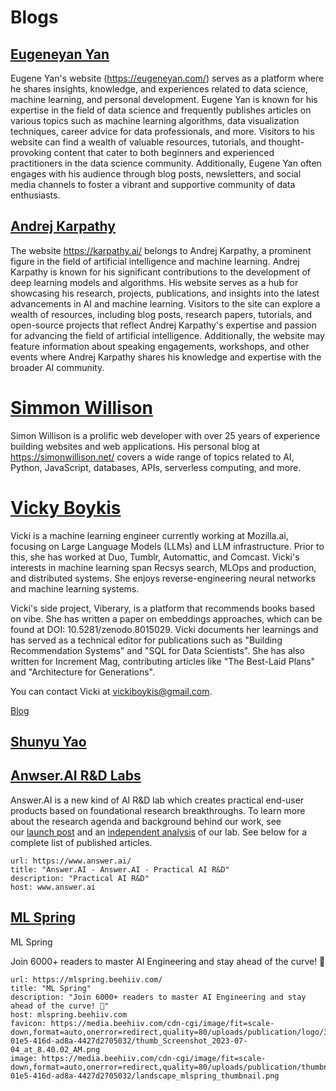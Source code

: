 # Blogs

## [Eugeneyan Yan ](https://eugeneyan.com/)

Eugene Yan's website (https://eugeneyan.com/) serves as a platform where he shares insights, knowledge, and experiences related to data science, machine learning, and personal development. Eugene Yan is known for his expertise in the field of data science and frequently publishes articles on various topics such as machine learning algorithms, data visualization techniques, career advice for data professionals, and more. Visitors to his website can find a wealth of valuable resources, tutorials, and thought-provoking content that cater to both beginners and experienced practitioners in the data science community. Additionally, Eugene Yan often engages with his audience through blog posts, newsletters, and social media channels to foster a vibrant and supportive community of data enthusiasts.

## [Andrej Karpathy](https://karpathy.ai/)

The website https://karpathy.ai/ belongs to Andrej Karpathy, a prominent figure in the field of artificial intelligence and machine learning. Andrej Karpathy is known for his significant contributions to the development of deep learning models and algorithms. His website serves as a hub for showcasing his research, projects, publications, and insights into the latest advancements in AI and machine learning. Visitors to the site can explore a wealth of resources, including blog posts, research papers, tutorials, and open-source projects that reflect Andrej Karpathy's expertise and passion for advancing the field of artificial intelligence. Additionally, the website may feature information about speaking engagements, workshops, and other events where Andrej Karpathy shares his knowledge and expertise with the broader AI community.



# [Simmon Willison](https://simonwillison.net)


Simon Willison is a prolific web developer with over 25 years of experience building websites and web applications. His personal blog at https://simonwillison.net/ covers a wide range of topics related to AI, Python, JavaScript, databases, APIs, serverless computing, and more. 

# [Vicky Boykis](https://vickiboykis.com/)

Vicki is a machine learning engineer currently working at Mozilla.ai, focusing on Large Language Models (LLMs) and LLM infrastructure. Prior to this, she has worked at Duo, Tumblr, Automattic, and Comcast. Vicki's interests in machine learning span Recsys search, MLOps and production, and distributed systems. She enjoys reverse-engineering neural networks and machine learning systems.

Vicki's side project, Viberary, is a platform that recommends books based on vibe. She has written a paper on embeddings approaches, which can be found at DOI: 10.5281/zenodo.8015029. Vicki documents her learnings and has served as a technical editor for publications such as "Building Recommendation Systems" and "SQL for Data Scientists". She has also written for Increment Mag, contributing articles like "The Best-Laid Plans" and "Architecture for Generations".

You can contact Vicki at vickiboykis@gmail.com.

[Blog](https://vickiboykis.com/)

## [Shunyu Yao](https://ysymyth.github.io/)




## [Anwser.AI R&D Labs](https://www.answer.ai/)

Answer.AI is a new kind of AI R&D lab which creates practical end-user products based on foundational research breakthroughs. To learn more about the research agenda and background behind our work, see our [launch post](https://www.answer.ai/posts/2023-12-12-launch.html) and an [independent analysis](https://www.answer.ai/posts/2024-01-26-freaktakes-lessons.html) of our lab. See below for a complete list of published articles.

```cardlink
url: https://www.answer.ai/
title: "Answer.AI - Answer.AI - Practical AI R&D"
description: "Practical AI R&D"
host: www.answer.ai
```


## [ML Spring](https://mlspring.beehiiv.com/)


ML Spring

Join 6000+ readers to master AI Engineering and stay ahead of the curve! 🚀


```cardlink
url: https://mlspring.beehiiv.com/
title: "ML Spring"
description: "Join 6000+ readers to master AI Engineering and stay ahead of the curve! 🚀"
host: mlspring.beehiiv.com
favicon: https://media.beehiiv.com/cdn-cgi/image/fit=scale-down,format=auto,onerror=redirect,quality=80/uploads/publication/logo/39426994-01e5-416d-ad8a-4427d2705032/thumb_Screenshot_2023-07-04_at_8.40.02_AM.png
image: https://media.beehiiv.com/cdn-cgi/image/fit=scale-down,format=auto,onerror=redirect,quality=80/uploads/publication/thumbnail/39426994-01e5-416d-ad8a-4427d2705032/landscape_mlspring_thumbnail.png
```
















